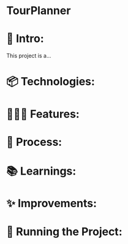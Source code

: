 # TourPlanner

# 🎋 Intro:
This project is a...

# 📦 Technologies:

# 👩🏽‍🍳 Features:

# 💭 Process:

# 📚 Learnings:

# ✨ Improvements:

# 🚦 Running the Project: 
